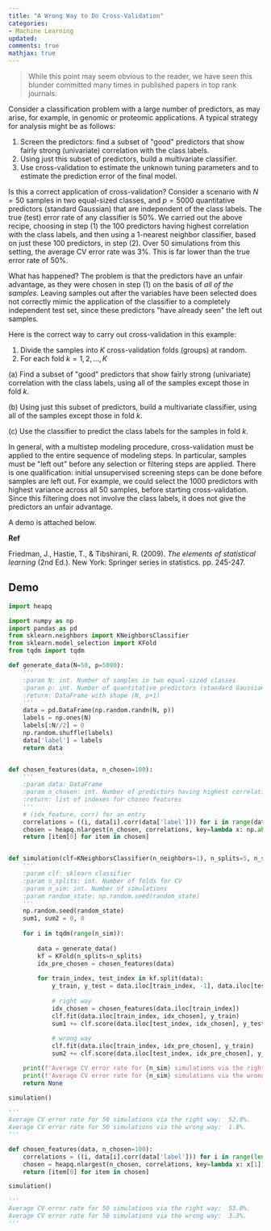 ```yaml
---
title: "A Wrong Way to Do Cross-Validation"
categories: 
- Machine Learning
updated: 
comments: true
mathjax: true
---
```



> While this point may seem obvious to the reader, we have seen this blunder committed many times in published papers in top rank journals.

Consider a classification problem with a large number of predictors, as may arise, for example, in genomic or proteomic applications. A typical strategy for analysis might be as follows:

1. Screen the predictors: find a subset of "good" predictors that show fairly strong (univariate) correlation with the class labels.
2. Using just this subset of predictors, build a multivariate classifier.
3. Use cross-validation to estimate the unknown tuning parameters and to estimate the prediction error of the final model.

<!-- more -->

Is this a correct application of cross-validation? Consider a scenario with $N = 50$ samples in two equal-sized classes, and $p = 5000$ quantitative predictors (standard Gaussian) that are independent of the class labels. The true (test) error rate of any classifier is 50%. We carried out the above recipe, choosing in step (1) the 100 predictors having highest correlation with the class labels, and then using a 1-nearest neighbor classifier, based on just these 100 predictors, in step (2). Over 50 simulations from this setting, the average CV error rate was 3%. This is far lower than the true error rate of 50%.

What has happened? The problem is that the predictors have an unfair advantage, as they were chosen in step (1) on the basis of *all of the samples*. Leaving samples out after the variables have been selected does not correctly mimic the application of the classifier to a completely independent test set, since these predictors "have already seen" the left out samples.

Here is the correct way to carry out cross-validation in this example:

1. Divide the samples into $K$ cross-validation folds (groups) at random.
2. For each fold $k = 1, 2, . . . , K$

(a) Find a subset of "good" predictors that show fairly strong (univariate) correlation with the class labels, using all of the samples except those in fold $k$.

(b) Using just this subset of predictors, build a multivariate classifier, using all of the samples except those in fold $k$.

(c) Use the classifier to predict the class labels for the samples in fold $k$.

In general, with a multistep modeling procedure, cross-validation must be applied to the entire sequence of modeling steps. In particular, samples must be "left out" before any selection or filtering steps are applied. There is one qualification: initial unsupervised screening steps can be done before samples are left out. For example, we could select the 1000 predictors with highest variance across all 50 samples, before starting cross-validation. Since this filtering does not involve the class labels, it does not give the predictors an unfair advantage.

A demo is attached below.

**Ref**

Friedman, J., Hastie, T., & Tibshirani, R. (2009). *The elements of statistical learning* (2nd Ed.). New York: Springer series in statistics. pp. 245-247.

## Demo

```python
import heapq

import numpy as np
import pandas as pd
from sklearn.neighbors import KNeighborsClassifier
from sklearn.model_selection import KFold
from tqdm import tqdm

def generate_data(N=50, p=5000):
    '''
    :param N: int. Number of samples in two equal-sized classes
    :param p: int. Number of quantitative predictors (standard Gaussian) that are independent of the class labels
    :return: DataFrame with shape (N, p+1)
    '''
    data = pd.DataFrame(np.random.randn(N, p))
    labels = np.ones(N)
    labels[:N//2] = 0
    np.random.shuffle(labels)
    data['label'] = labels
    return data


def chosen_features(data, n_chosen=100):
    '''
    :param data: DataFrame
    :param n_chosen: int. Number of predictors having highest correlation with the class labels in data
    :return: list of indexes for chosen features
    '''
    # (idx_feature, corr) for an entry
    correlations = ((i, data[i].corr(data['label'])) for i in range(data.shape[1]-1))
    chosen = heapq.nlargest(n_chosen, correlations, key=lambda x: np.abs(x[1]))
    return [item[0] for item in chosen]


def simulation(clf=KNeighborsClassifier(n_neighbors=1), n_splits=5, n_sim=50, random_state=0xC7):
    '''
    :param clf: sklearn classifier
    :param n_splits: int. Number of folds for CV
    :param n_sim: int. Number of simulations
    :param random_state: np.random.seed(random_state)
    '''
    np.random.seed(random_state)
    sum1, sum2 = 0, 0
    
    for i in tqdm(range(n_sim)):
        
        data = generate_data()
        kf = KFold(n_splits=n_splits)
        idx_pre_chosen = chosen_features(data)
        
        for train_index, test_index in kf.split(data):
            y_train, y_test = data.iloc[train_index, -1], data.iloc[test_index, -1]
            
            # right way
            idx_chosen = chosen_features(data.iloc[train_index])
            clf.fit(data.iloc[train_index, idx_chosen], y_train)
            sum1 += clf.score(data.iloc[test_index, idx_chosen], y_test)
            
            # wrong way
            clf.fit(data.iloc[train_index, idx_pre_chosen], y_train)
            sum2 += clf.score(data.iloc[test_index, idx_pre_chosen], y_test)

    print(f'Average CV error rate for {n_sim} simulations via the right way: {1 - sum1/(n_splits*n_sim): .1%}.')
    print(f'Average CV error rate for {n_sim} simulations via the wrong way: {1 - sum2/(n_splits*n_sim): .1%}.')
    return None

simulation()

'''
Average CV error rate for 50 simulations via the right way:  52.8%.
Average CV error rate for 50 simulations via the wrong way:  1.8%.
'''

def chosen_features(data, n_chosen=100):
    correlations = ((i, data[i].corr(data['label'])) for i in range(len(data.columns)-1))
    chosen = heapq.nlargest(n_chosen, correlations, key=lambda x: x[1])  # changed here
    return [item[0] for item in chosen]

simulation()

'''
Average CV error rate for 50 simulations via the right way:  53.0%.
Average CV error rate for 50 simulations via the wrong way:  3.3%.
'''
```
